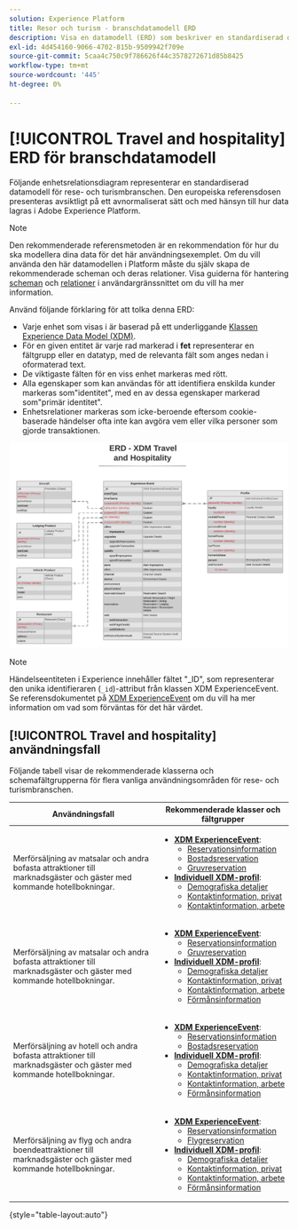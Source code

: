 ```yaml
---
solution: Experience Platform
title: Resor och turism - branschdatamodell ERD
description: Visa en datamodell (ERD) som beskriver en standardiserad datamodell för rese- och turismbranschen som är kompatibel med Experience Data Model (XDM) för användning i Adobe Experience Platform.
exl-id: 4d454160-9066-4702-815b-9509942f709e
source-git-commit: 5caa4c750c9f786626f44c3578272671d85b8425
workflow-type: tm+mt
source-wordcount: '445'
ht-degree: 0%

---
```


# [!UICONTROL Travel and hospitality] ERD för branschdatamodell

Följande enhetsrelationsdiagram representerar en standardiserad datamodell för rese- och turismbranschen. Den europeiska referensdosen presenteras avsiktligt på ett avnormaliserat sätt och med hänsyn till hur data lagras i Adobe Experience Platform.

>[!NOTE]
>
>Den rekommenderade referensmetoden är en rekommendation för hur du ska modellera dina data för det här användningsexemplet. Om du vill använda den här datamodellen i Platform måste du själv skapa de rekommenderade scheman och deras relationer. Visa guiderna för hantering [scheman](../../ui/resources/schemas.md) och [relationer](../../tutorials/relationship-ui.md) i användargränssnittet om du vill ha mer information.

Använd följande förklaring för att tolka denna ERD:

* Varje enhet som visas i är baserad på ett underliggande [Klassen Experience Data Model (XDM)](../composition.md#class).
* För en given entitet är varje rad markerad i **fet** representerar en fältgrupp eller en datatyp, med de relevanta fält som anges nedan i oformaterad text.
* De viktigaste fälten för en viss enhet markeras med rött.
* Alla egenskaper som kan användas för att identifiera enskilda kunder markeras som&quot;identitet&quot;, med en av dessa egenskaper markerad som&quot;primär identitet&quot;.
* Enhetsrelationer markeras som icke-beroende eftersom cookie-baserade händelser ofta inte kan avgöra vem eller vilka personer som gjorde transaktionen.

![](../../images/industries/travel-hospitality.png)

>[!NOTE]
>
>Händelseentiteten i Experience innehåller fältet &quot;_ID&quot;, som representerar den unika identifieraren (`_id`)-attribut från klassen XDM ExperienceEvent. Se referensdokumentet på [XDM ExperienceEvent](../../classes/experienceevent.md) om du vill ha mer information om vad som förväntas för det här värdet.

## [!UICONTROL Travel and hospitality] användningsfall

Följande tabell visar de rekommenderade klasserna och schemafältgrupperna för flera vanliga användningsområden för rese- och turismbranschen.

| Användningsfall | Rekommenderade klasser och fältgrupper |
| --- | --- |
| Merförsäljning av matsalar och andra bofasta attraktioner till marknadsgäster och gäster med kommande hotellbokningar. | <ul><li>**[XDM ExperienceEvent](../../classes/experienceevent.md)**:<ul><li>[Reservationsinformation](../../field-groups/event/reservation-details.md)</li><li>[Bostadsreservation](../../field-groups/event/lodging-reservation.md)</li><li>[Gruvreservation](../../field-groups/event/dining-reservation.md)</li></ul></li><li>**[Individuell XDM-profil](../../classes/individual-profile.md)**:<ul><li>[Demografiska detaljer](../../field-groups/profile/demographic-details.md)</li><li>[Kontaktinformation, privat](../../field-groups/profile/personal-contact-details.md)</li><li>[Kontaktinformation, arbete](../../field-groups/profile/work-contact-details.md)</li></ul></li></ul> |
| Merförsäljning av matsalar och andra bofasta attraktioner till marknadsgäster och gäster med kommande hotellbokningar. | <ul><li>**[XDM ExperienceEvent](../../classes/experienceevent.md)**:<ul><li>[Reservationsinformation](../../field-groups/event/reservation-details.md)</li><li>[Gruvreservation](../../field-groups/event/dining-reservation.md)</li></ul></li><li>**[Individuell XDM-profil](../../classes/individual-profile.md)**:<ul><li>[Demografiska detaljer](../../field-groups/profile/demographic-details.md)</li><li>[Kontaktinformation, privat](../../field-groups/profile/personal-contact-details.md)</li><li>[Kontaktinformation, arbete](../../field-groups/profile/work-contact-details.md)</li><li>[Förmånsinformation](../../field-groups/profile/loyalty-details.md)</li></ul></li></ul> |
| Merförsäljning av hotell och andra bofasta attraktioner till marknadsgäster och gäster med kommande hotellbokningar. | <ul><li>**[XDM ExperienceEvent](../../classes/experienceevent.md)**:<ul><li>[Reservationsinformation](../../field-groups/event/reservation-details.md)</li><li>[Bostadsreservation](../../field-groups/event/lodging-reservation.md)</li></ul></li><li>**[Individuell XDM-profil](../../classes/individual-profile.md)**:<ul><li>[Demografiska detaljer](../../field-groups/profile/demographic-details.md)</li><li>[Kontaktinformation, privat](../../field-groups/profile/personal-contact-details.md)</li><li>[Kontaktinformation, arbete](../../field-groups/profile/work-contact-details.md)</li><li>[Förmånsinformation](../../field-groups/profile/loyalty-details.md)</li></ul></li></ul> |
| Merförsäljning av flyg och andra boendeattraktioner till marknadsgäster och gäster med kommande hotellbokningar. | <ul><li>**[XDM ExperienceEvent](../../classes/experienceevent.md)**:<ul><li>[Reservationsinformation](../../field-groups/event/reservation-details.md)</li><li>[Flygreservation](../../field-groups/event/flight-reservation.md)</li></ul></li><li>**[Individuell XDM-profil](../../classes/individual-profile.md)**:<ul><li>[Demografiska detaljer](../../field-groups/profile/demographic-details.md)</li><li>[Kontaktinformation, privat](../../field-groups/profile/personal-contact-details.md)</li><li>[Kontaktinformation, arbete](../../field-groups/profile/work-contact-details.md)</li><li>[Förmånsinformation](../../field-groups/profile/loyalty-details.md)</li></ul></li></ul> |

{style=&quot;table-layout:auto&quot;}
